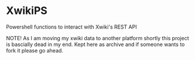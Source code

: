 # XwikiPS
Powershell functions to interact with Xwiki's REST API


NOTE! 
As I am moving my xwiki data to another platform shortly this project is bascially dead in my end.
Kept here as archive and if someone wants to fork it please go ahead.
